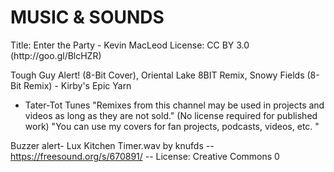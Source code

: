 <h1>MUSIC & SOUNDS</h1>
<p> Title: Enter the Party
- Kevin MacLeod
License: CC BY 3.0 (http://goo.gl/BlcHZR)

Tough Guy Alert! (8-Bit Cover),
Oriental Lake 8BIT Remix,
Snowy Fields (8-Bit Remix) - Kirby's Epic Yarn
- Tater-Tot Tunes
"Remixes from this channel may be used in projects and videos as long as they are not sold." (No license required for published work)
"You can use my covers for fan projects, podcasts, videos, etc. "

Buzzer alert- Lux Kitchen Timer.wav by knufds -- https://freesound.org/s/670891/ -- License: Creative Commons 0
</p>